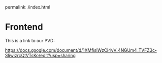 permalink: /index.html
# Frontend
This is a link to our PVD:

https://docs.google.com/document/d/1XMfisIWzCi4vV_4NGUm4_TVFZ3c-SIiwizrcQtVTsKo/edit?usp=sharing
